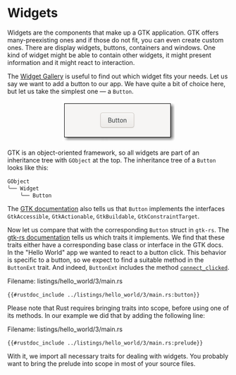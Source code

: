 # Widgets

Widgets are the components that make up a GTK application.
GTK offers many-preexisting ones and if those do not fit, you can even create custom ones.
There are display widgets, buttons, containers and windows.
One kind of widget might be able to contain other widgets, it might present information and it might react to interaction.

The [Widget Gallery](https://docs.gtk.org/gtk4/visual_index.html) is useful to find out which widget fits your needs.
Let us say we want to add a button to our app.
We have quite a bit of choice here, but let us take the simplest one — a `Button`.

<div style="text-align:center"><img src="img/widgets_button.png" /></div>

GTK is an object-oriented framework, so all widgets are part of an inheritance tree with `GObject` at the top.
The inheritance tree of a `Button` looks like this:

```console
GObject
╰── Widget
    ╰── Button
```

The [GTK documentation](https://docs.gtk.org/gtk4/class.Button.html#implements) also tells us that `Button` implements the interfaces `GtkAccessible`, `GtkActionable`, `GtkBuildable`, `GtkConstraintTarget`.

Now let us compare that with the corresponding `Button` struct in `gtk-rs`.
The [gtk-rs documentation](../docs/gtk4/struct.Button.html#implements) tells us which traits it implements.
We find that these traits either have a corresponding base class or interface in the GTK docs.
In the "Hello World" app we wanted to react to a button click.
This behavior is specific to a button, so we expect to find a suitable method in the `ButtonExt` trait.
And indeed, `ButtonExt` includes the method [`connect_clicked`](../docs/gtk4/prelude/trait.ButtonExt.html#tymethod.connect_clicked).

<span class="filename">Filename: listings/hello_world/3/main.rs</span>

```rust,no_run
{{#rustdoc_include ../listings/hello_world/3/main.rs:button}}
```

Please note that Rust requires bringing traits into scope, before using one of its methods.
In our example we did that by adding the following line:

<span class="filename">Filename: listings/hello_world/3/main.rs</span>

```rust,no_run
{{#rustdoc_include ../listings/hello_world/3/main.rs:prelude}}
```
With it, we import all necessary traits for dealing with widgets.
You probably want to bring the prelude into scope in most of your source files.
